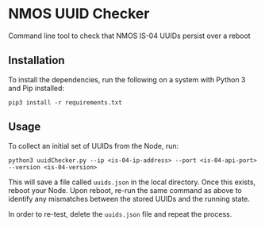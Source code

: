# NMOS UUID Checker
Command line tool to check that NMOS IS-04 UUIDs persist over a reboot

## Installation
To install the dependencies, run the following on a system with Python 3 and Pip installed:

```
pip3 install -r requirements.txt
```

## Usage
To collect an initial set of UUIDs from the Node, run:

```
python3 uuidChecker.py --ip <is-04-ip-address> --port <is-04-api-port> --version <is-04-version>
```

This will save a file called `uuids.json` in the local directory. Once this exists, reboot your Node. Upon reboot, re-run the same command as above to identify any mismatches between the stored UUIDs and the running state.

In order to re-test, delete the `uuids.json` file and repeat the process.
